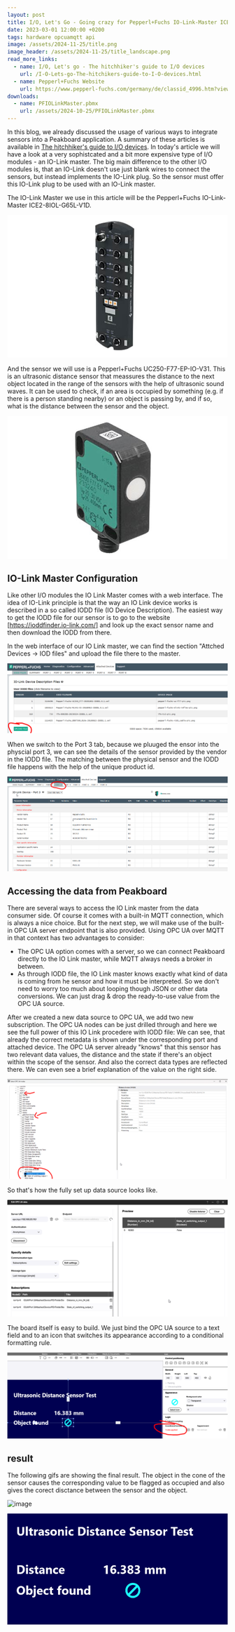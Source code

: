 ```yaml
---
layout: post
title: I/O, Let's Go - Going crazy for Pepperl+Fuchs IO-Link-Master ICE2-8IOL-G65L-V1D
date: 2023-03-01 12:00:00 +0200
tags: hardware opcuamqtt api
image: /assets/2024-11-25/title.png
image_header: /assets/2024-11-25/title_landscape.png
read_more_links:
  - name: I/O, Let's go - The hitchhiker's guide to I/O devices
    url: /I-O-Lets-go-The-hitchikers-guide-to-I-O-devices.html
  - name: Pepperl+Fuchs Website
    url: https://www.pepperl-fuchs.com/germany/de/classid_4996.htm?view=productdetails&prodid=96749
downloads:
  - name: PFIOLinkMaster.pbmx
    url: /assets/2024-10-25/PFIOLinkMaster.pbmx
---
```

In this blog, we already discussed the usage of various ways to integrate sensors into a Peakboard application. A summary of these articles is available in [The hitchhiker's guide to I/O devices](/I-O-Lets-go-The-hitchikers-guide-to-I-O-devices.html). In today's article we will have a look at a very sophistcated and a bit more expensive type of I/O modules - an IO-Link master. The big main difference to the other I/O modules is, that an IO-Link doesn't use just blank wires to connect the sensors, but instead implements the IO-Link plug. So the sensor must offer this IO-Link plug to be used with an IO-Link master.

The IO-Link Master we use in this article will be the Pepperl+Fuchs IO-Link-Master ICE2-8IOL-G65L-V1D.

![image](/assets/2024-11-25/010.png)

And the sensor we will use is a Pepperl+Fuchs UC250-F77-EP-IO-V31. This is an ultrasonic distance sensor that meassures the distance to the next object located in the range of the sensors with the help of ultrasonic sound waves. It can be used to check, if an area is occupied by something (e.g. if there is a person standing nearby) or an object is passing by, and if so, what is the distance between the sensor and the object.

![image](/assets/2024-11-25/020.png)

## IO-Link Master Configuration

Like other I/O modules the IO Link Master comes with a web interface. The idea of IO-Link principle is that the way an IO Link device works is described in a so called IODD file (IO Device Description). The easiest way to get the IODD file for our sensor is to go to the website [https://ioddfinder.io-link.com/] and look up the exact sensor name and then download the IODD from there.

In the web interface of our IO Link master, we can find the section "Attched Devices -> IOD files" and upload the file there to the master.

![image](/assets/2024-11-25/030.png)

When we switch to the Port 3 tab, because we pluuged the ensor into the physcial port 3, we can see the details of the sensor provided by the vendor in the IODD file. The matching between the physical sensor and the IODD file happens with the help of the unique product id.

![image](/assets/2024-11-25/040.png)

## Accessing the data from Peakboard

There are several ways to access the IO Link master from the data consumer side. Of course it comes with a built-in MQTT connection, which is always a nice choice. But for the next step, we will make use of the built-in OPC UA server endpoint that is also provided. Using OPC UA over MQTT in that context has two advantages to consider:

- The OPC UA option comes with a server, so we can connect Peakboard directly to the IO Link master, while MQTT always needs a broker in between.
- As through IODD file, the IO Link master knows exactly what kind of data is coming from he sensor and how it must be interpreted. So we don't need to worry too much about looping though JSON or other data conversions. We can just drag & drop the ready-to-use value from the OPC UA source.

After we created a new data source to OPC UA, we add two new subscription. The OPC UA nodes can be just drilled through and here we see the full power of this IO Link procedere with IODD file: We can see, that already the correct metadata is shown under the corresponding port and attached device. The OPC UA server already "knows" that this sensor has two relevant data values, the distance and the state if there's an object within the scope of the sensor. And also the correct data types are reflected there. We can even see a brief explanation of the value on the right side.

![image](/assets/2024-11-25/050.png)

So that's how the fully set up data source looks like.

![image](/assets/2024-11-25/060.png)

The board itself is easy to build. We just bind the OPC UA source to a text field and to an icon that switches its appearance according to a conditional formatting rule.

![image](/assets/2024-11-25/070.png)

## result

The following gifs are showing the final result. The object in the cone of the sensor causes the corresponding value to be flagged as occupied and also gives the corect disctance between the sensor and the object.

![image](/assets/2024-11-25/result0.gif)

![image](/assets/2024-11-25/result1.gif)





